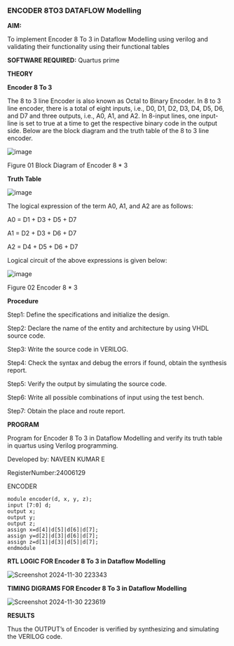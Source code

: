 ### ENCODER 8TO3 DATAFLOW Modelling

**AIM:**

To implement  Encoder 8 To 3 in Dataflow Modelling using verilog and validating their functionality using their functional tables

**SOFTWARE REQUIRED:** Quartus prime

**THEORY**

**Encoder 8 To 3**

The 8 to 3 line Encoder is also known as Octal to Binary Encoder. In 8 to 3 line encoder, there is a total of eight inputs, i.e., D0, D1, D2, D3, D4, D5, D6, and D7 and three outputs, i.e., A0, A1, and A2. In 8-input lines, one input-line is set to true at a time to get the respective binary code in the output side. Below are the block diagram and the truth table of the 8 to 3 line encoder.

![image](https://github.com/naavaneetha/ENCODER8TO3DATAFLOW/assets/154305477/0bc242c1-eb9e-4c47-afe5-30428470efc3)

Figure 01  Block Diagram of Encoder 8 * 3

**Truth Table**

![image](https://github.com/naavaneetha/ENCODER8TO3DATAFLOW/assets/154305477/35496b14-ae6e-4cd1-9abd-d6736b576575)

The logical expression of the term A0, A1, and A2 are as follows:

A0 = D1 + D3 + D5 + D7

A1 = D2 + D3 + D6 + D7

A2 = D4 + D5 + D6 + D7

Logical circuit of the above expressions is given below:

![image](https://github.com/naavaneetha/ENCODER8TO3DATAFLOW/assets/154305477/95acaee6-c873-4c75-89eb-ef09fb158053)

Figure 02  Encoder 8 * 3

**Procedure**

Step1: Define the specifications and initialize the design.

Step2: Declare the name of the entity and architecture by using VHDL source code.

Step3: Write the source code in VERILOG.

Step4: Check the syntax and debug the errors if found, obtain the synthesis report.

Step5: Verify the output by simulating the source code.

Step6: Write all possible combinations of input using the test bench.

Step7: Obtain the place and route report.

**PROGRAM**

 Program for Encoder 8 To 3 in Dataflow Modelling and verify its truth table in quartus using Verilog programming. 

Developed by: NAVEEN KUMAR E 

RegisterNumber:24006129

ENCODER

~~~
module encoder(d, x, y, z);
input [7:0] d;
output x;
output y;
output z;
assign x=d[4]|d[5]|d[6]|d[7];
assign y=d[2]|d[3]|d[6]|d[7];
assign z=d[1]|d[3]|d[5]|d[7];
endmodule
~~~


**RTL LOGIC FOR Encoder 8 To 3 in Dataflow Modelling**

![Screenshot 2024-11-30 223343](https://github.com/user-attachments/assets/1ee02939-c7d3-4d93-831c-08e9e7b84727)


**TIMING DIGRAMS FOR Encoder 8 To 3 in Dataflow Modelling**

![Screenshot 2024-11-30 223619](https://github.com/user-attachments/assets/fd1cef4f-4036-4a23-8b33-955bb51cf22e)


**RESULTS**

Thus the OUTPUT’s of Encoder is verified by synthesizing and simulating the
VERILOG code.




